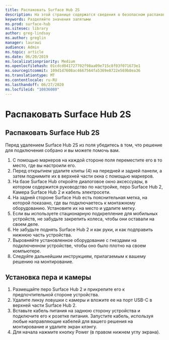 ```yaml
---
title: Распаковать Surface Hub 2S
description: На этой странице содержатся сведения о безопасном распаковке Surface Hub 2S.
keywords: Разделяйте значения запятыми
ms.prod: surface-hub
ms.sitesec: library
author: greg-lindsay
ms.author: greglin
manager: laurawi
audience: Admin
ms.topic: article
ms.date: 06/20/2019
ms.localizationpriority: Medium
ms.openlocfilehash: 01cdcd041727702f98aa09e715c8f03f071673e1
ms.sourcegitcommit: 109d1d7608ac4667564fa5369e8722e569b8ea36
ms.translationtype: MT
ms.contentlocale: ru-RU
ms.lasthandoff: 06/27/2020
ms.locfileid: "10836080"
---
```

# Распаковать Surface Hub 2S

##  <a name="unpacking-the-surface-hub-2s"></a>Распаковать Surface Hub 2S

Перед удалением Surface Hub 2S из поля убедитесь в том, что решение для подключения собрано и вы можете помочь вам.

1. С помощью маркеров на каждой стороне поля переместите его в то место, где вы настроили его.
2. Перед открытием удалите клипы (4) на передней и задней панели, а затем поднимите их в верхней части окна с помощью маркеров.
3. На базе Surface Hub откройте диалоговое окно аксессуары, в котором содержится руководство по настройке, перо Surface Hub 2, Камера Surface Hub 2 и кабель электросети.
4. На задней стороне Surface Hub есть пояснительная метка, на которой показано, где вы подключаетесь к монтажному оборудованию. Установите их на место и удалите метку.
5. Если вы используете стационарную подкрепление для мобильных устройств, не забудьте закрепить колеса, чтобы они оставали на своем деле.
6. Не забудьте поднять Surface Hub 2 и как руки, и как подправить нижнюю часть устройства.
7. Выровняйте установленное оборудование с гнездами на подключенном устройстве, чтобы оно было плотно на своем компьютере.
8. Следуйте дальнейшим инструкциям, прилагаемым к вашему решению на монтирование.

##  <a name="install-pen-and-camera"></a>Установка пера и камеры

1. Размещайте перо Surface Hub 2 и прикрепите его к предпочтительной стороне устройства.
2. Удалите линзу ловушки с камеры и вложите ее на порт USB-C в верхней части Surface Hub 2.
3. Вставьте кабель питания на заднюю сторону устройства и подключите его к розетке питания. Запустите кабель, используя любые направляющие кабелей для вашего решения на монтирование и удалите экран клэнгу.
4. Для начала нажмите кнопку Power (в правом нижнем углу экрана).
